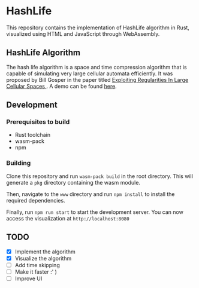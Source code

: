 # HashLife

This repository contains the implementation of HashLife algorithm in Rust, visualized using HTML and JavaScript through WebAssembly.

## HashLife Algorithm

The hash life algorithm is a space and time compression algorithm that is capable of simulating very large cellular automata efficiently. It was proposed by Bill Gosper in the paper titled [Exploiting Regularities In Large Cellular Spaces ](https://www.lri.fr/~filliatr/m1/gol/gosper-84.pdf). A demo can be found [here](https://prathamkundan.github.io/hashlife/).

## Development
### Prerequisites to build
- Rust toolchain
- wasm-pack
- npm

### Building
Clone this repository and run `wasm-pack build` in the root directory. This will generate a `pkg` directory containing the wasm module.

Then, navigate to the `www` directory and run `npm install` to install the required dependencies.

Finally, run `npm run start` to start the development server. You can now access the visualization at `http://localhost:8080`

## TODO
- [x] Implement the algorithm
- [x] Visualize the algorithm
- [ ] Add time skipping
- [ ] Make it faster :' )
- [ ] Improve UI
